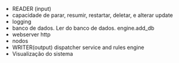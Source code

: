 - READER (input)
 - capacidade de parar, resumir, restartar, deletar, e alterar update
- logging
- banco de dados. Ler do banco de dados. engine.add_db
- webserver http
- nodos
- WRITER(output) dispatcher service and rules engine
- Visualização do sistema